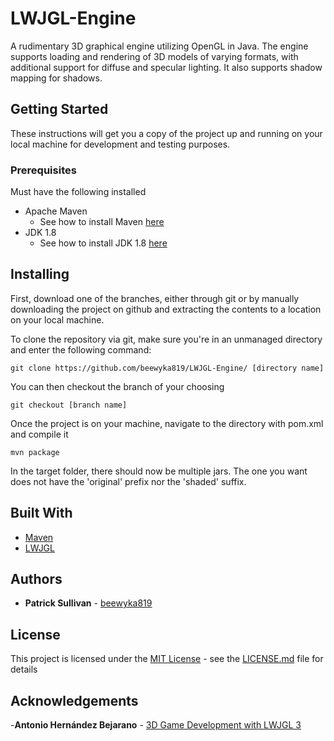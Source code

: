 # LWJGL-Engine
A rudimentary 3D graphical engine utilizing OpenGL in Java. The engine supports loading and
rendering of 3D models of varying formats, with additional support for diffuse and specular lighting. It also supports
shadow mapping for shadows.

## Getting Started
These instructions will get you a copy of the project up and running on your local machine for development and testing 
purposes.
### Prerequisites
Must have the following installed

- Apache Maven
  - See how to install Maven [here](https://maven.apache.org/install.html)
- JDK 1.8
  - See how to install JDK 1.8 [here](https://www.foxinfotech.in/2019/03/how-to-install-jdk-8-on-windows-10.html)

## Installing
First, download one of the branches, either through git or by manually downloading the
project on github and extracting the contents to a location on your local machine.

To clone the repository via git, make sure you're in an unmanaged directory and enter the following command:
```
git clone https://github.com/beewyka819/LWJGL-Engine/ [directory name]
```
You can then checkout the branch of your choosing
```
git checkout [branch name]
```

Once the project is on your machine, navigate to the directory with pom.xml and compile it
```
mvn package
```
In the target folder, there should now be multiple jars. The one you want does not have the 'original' prefix
nor the 'shaded' suffix.

## Built With
- [Maven](https://maven.apache.org/)
- [LWJGL](https://www.lwjgl.org/)

## Authors
- **Patrick Sullivan** - [beewyka819](https://github.com/beewyka819)

## License
This project is licensed under the [MIT License](https://www.apache.org/licenses/LICENSE-2.0) - see the [LICENSE.md](LICENSE.md) file for details
## Acknowledgements
-**Antonio Hernández Bejarano** - [3D Game Development with LWJGL 3](https://lwjglgamedev.gitbooks.io/3d-game-development-with-lwjgl/content/)
